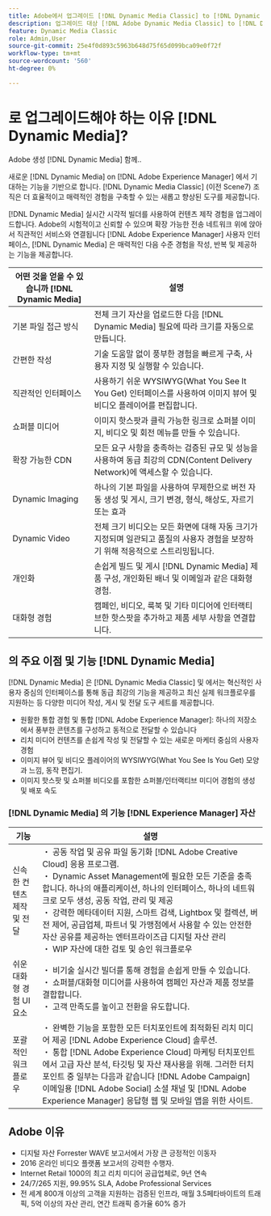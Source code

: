 ```yaml
---
title: Adobe에서 업그레이드 [!DNL Dynamic Media Classic] to [!DNL Dynamic Media] on [!DNL Experience Manager] 자산
description: 업그레이드 대상 [!DNL Adobe Dynamic Media Classic] to [!DNL Dynamic Media] on [!DNL Adobe Experience Manager]. 의 주요 이점 및 기능에 대해 알아봅니다. [!DNL Dynamic Media]. 기능 목록 비교, 업그레이드 FAQ 및 준비 검사 목록을 검토합니다.
feature: Dynamic Media Classic
role: Admin,User
source-git-commit: 25e4f0d893c5963b648d75f65d099bca09e0f72f
workflow-type: tm+mt
source-wordcount: '560'
ht-degree: 0%

---
```



# 로 업그레이드해야 하는 이유 [!DNL Dynamic Media]?

Adobe 생성 [!DNL Dynamic Media] 함께..

새로운 [!DNL Dynamic Media] on [!DNL Adobe Experience Manager] 에서 기대하는 기능을 기반으로 합니다. [!DNL Dynamic Media Classic] (이전 Scene7) 조직은 더 효율적이고 매력적인 경험을 구축할 수 있는 새롭고 향상된 도구를 제공합니다.

[!DNL Dynamic Media] 실시간 시각적 빌더를 사용하여 컨텐츠 제작 경험을 업그레이드합니다. Adobe의 시험적이고 신뢰할 수 있으며 확장 가능한 전송 네트워크 위에 앉아서 직관적인 서비스와 연결됩니다 [!DNL Adobe Experience Manager] 사용자 인터페이스, [!DNL Dynamic Media] 은 매력적인 다음 수준 경험을 작성, 반복 및 제공하는 기능을 제공합니다.

| 어떤 것을 얻을 수 있습니까 [!DNL Dynamic Media] | 설명 |
| --- | --- |
| 기본 파일 접근 방식 | 전체 크기 자산을 업로드한 다음 [!DNL Dynamic Media] 필요에 따라 크기를 자동으로 만듭니다. |
| 간편한 작성 | 기술 도움말 없이 풍부한 경험을 빠르게 구축, 사용자 지정 및 실행할 수 있습니다. |
| 직관적인 인터페이스 | 사용하기 쉬운 WYSIWYG(What You See It You Get) 인터페이스를 사용하여 이미지 뷰어 및 비디오 플레이어를 편집합니다. |
| 쇼퍼블 미디어 | 이미지 핫스팟과 클릭 가능한 링크로 쇼퍼블 이미지, 비디오 및 회전 메뉴를 만들 수 있습니다. |
| 확장 가능한 CDN | 모든 요구 사항을 충족하는 검증된 규모 및 성능을 사용하여 동급 최강의 CDN(Content Delivery Network)에 액세스할 수 있습니다. |
| Dynamic Imaging | 하나의 기본 파일을 사용하여 무제한으로 버전 자동 생성 및 게시, 크기 변경, 형식, 해상도, 자르기 또는 효과 |
| Dynamic Video | 전체 크기 비디오는 모든 화면에 대해 자동 크기가 지정되며 일관되고 품질의 사용자 경험을 보장하기 위해 적응적으로 스트리밍됩니다. |
| 개인화 | 손쉽게 빌드 및 게시 [!DNL Dynamic Media] 제품 구성, 개인화된 배너 및 이메일과 같은 대화형 경험. |
| 대화형 경험 | 캠페인, 비디오, 룩북 및 기타 미디어에 인터랙티브한 핫스팟을 추가하고 제품 세부 사항을 연결합니다. |

## 의 주요 이점 및 기능 [!DNL Dynamic Media]

[!DNL Dynamic Media] 은 [!DNL Dynamic Media Classic] 및 에서는 혁신적인 사용자 중심의 인터페이스를 통해 동급 최강의 기능을 제공하고 최신 실제 워크플로우를 지원하는 등 다양한 미디어 작성, 게시 및 전달 도구 세트를 제공합니다.

* 원활한 통합 경험 및 통합 [!DNL Adobe Experience Manager]: 하나의 저장소에서 풍부한 콘텐츠를 구성하고 동적으로 전달할 수 있습니다
* 리치 미디어 컨텐츠를 손쉽게 작성 및 전달할 수 있는 새로운 마케터 중심의 사용자 경험
* 이미지 뷰어 및 비디오 플레이어의 WYSIWYG(What You See Is You Get) 모양과 느낌, 동작 편집기.
* 이미지 핫스팟 및 쇼퍼블 비디오를 포함한 쇼퍼블/인터랙티브 미디어 경험의 생성 및 배포 속도

### [!DNL Dynamic Media] 의 기능 [!DNL Experience Manager] 자산

| 기능 | 설명 |
| --- | --- |
| 신속한 컨텐츠 제작 및 전달 | ・ 공동 작업 및 공유 파일 동기화 [!DNL Adobe Creative Cloud] 응용 프로그램.<br>・ Dynamic Asset Management에 필요한 모든 기준을 충족합니다. 하나의 애플리케이션, 하나의 인터페이스, 하나의 네트워크로 모두 생성, 공동 작업, 관리 및 제공<br>・ 강력한 메타데이터 지원, 스마트 검색, Lightbox 및 컬렉션, 버전 제어, 공급업체, 파트너 및 가맹점에서 사용할 수 있는 안전한 자산 공유를 제공하는 엔터프라이즈급 디지털 자산 관리<br>・ WIP 자산에 대한 검토 및 승인 워크플로우 |
| 쉬운 대화형 경험 UI 요소 | ・ 비기술 실시간 빌더를 통해 경험을 손쉽게 만들 수 있습니다.<br>・ 쇼퍼블/대화형 미디어를 사용하여 캠페인 자산과 제품 정보를 결합합니다.<br>・ 고객 만족도를 높이고 전환을 유도합니다. |
| 포괄적인 워크플로우 | ・ 완벽한 기능을 포함한 모든 터치포인트에 최적화된 리치 미디어 제공 [!DNL Adobe Experience Cloud] 솔루션.<br>・ 통합 [!DNL Adobe Experience Cloud] 마케팅 터치포인트에서 고급 자산 분석, 타깃팅 및 자산 재사용을 위해. 그러한 터치포인트 중 일부는 다음과 같습니다 [!DNL Adobe Campaign] 이메일용 [!DNL Adobe Social] 소셜 채널 및 [!DNL Adobe Experience Manager] 응답형 웹 및 모바일 앱을 위한 사이트. |

## Adobe 이유

* 디지털 자산 Forrester WAVE 보고서에서 가장 큰 긍정적인 이동자
* 2016 온라인 비디오 플랫폼 보고서의 강력한 수행자.
* Internet Retail 1000의 최고 리치 미디어 공급업체로, 9년 연속
* 24/7/265 지원, 99.95% SLA, Adobe Professional Services
* 전 세계 800개 이상의 고객을 지원하는 검증된 인프라, 매월 3.5페타바이트의 트래픽, 5억 이상의 자산 관리, 연간 트래픽 증가율 60% 증가













